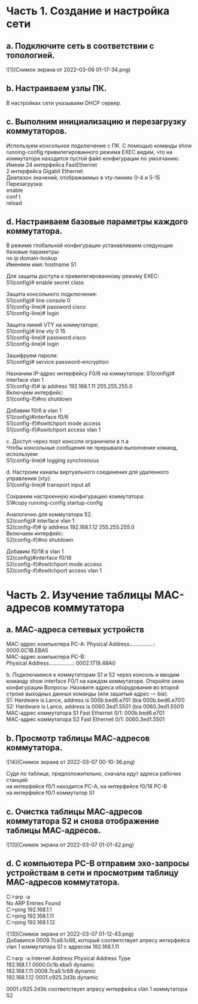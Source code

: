 # Часть 1. Создание и настройка сети  


## a. Подключите сеть в соответствии с топологией.  
  

![1](Снимок экрана от 2022-03-06 01-17-34.png)
  
## b. Настраиваем узлы ПК.    
В настройках сети указываем DHCP сервер.
## c. Выполним инициализацию и перезагрузку коммутаторов.  
Используем консольное подключение с ПК. С помощью команды show running-config привилегированного режима EXEC видим, что на коммутаторе находится пустой файл конфигурации по умолчанию.  
Имеем 24 интерфейса FastEthernet  
2 интерфейса Gigabit Ethernet  
Диапазон значений, отображаемых в vty-линиях 0-4 и 5-15  
Перезагрузка:  
enable  
conf t  
reload  
  
## d. Настраиваем базовые параметры каждого коммутатора.  

В режиме глобальной конфигурации устанавливаем следующие базовые параметры:    
no ip domain-lookup  
Именяем имя:  hostname S1  

Для защиты доступа к привилегированному режиму EXEC:   
S1(config)# enable secret class  
    
Защита консольного подключения:  
S1(config)# line console 0   
S1(config-line)# password cisco   
S1(config-line)# login  

Защита линий VTY на коммутаторе:  
S1(config)# line vty 0 15   
S1(config-line)# password cisco   
S1(config-line)# login  

Зашифруем пароли:  
S1(config)# service password-encryption    

Назначим IP-адрес интерфейсу F0/6 на коммутаторе: 
S1(config)# interface vlan 1   
S1(config-if)# ip address 192.168.1.11 255.255.255.0  
Включаем интерфейс:  
S1(config-if)#no shutdown  
  
Добавим f0/6 в vlan 1  
S1(config)#interface f0/6  
S1(config-if)#switchport mode access  
S1(config-if)#switchport access vlan 1  
  
c. Доступ через порт консоли ограничили в п.а  
Чтобы консольные сообщения не прерывали выполнение команд, используем:  
S1(config-line)# logging synchronous   


d. Настроим каналы виртуального соединения для удаленного управления (vty):  
S1(config-line)# transport input all
  
  
Сохраним настроенную конфигурацию коммутатора:  
S1#copy running-config startup-config 

Аналогично для коммутатора S2.    
S2(config)# interface vlan 1   
S2(config-if)# ip address 192.168.1.12 255.255.255.0  
Включаем интерфейс:  
S2(config-if)#no shutdown  
  
Добавим f0/18 в vlan 1  
S2(config)#interface f0/18  
S2(config-if)#switchport mode access  
S2(config-if)#switchport access vlan 1  

# Часть 2. Изучение таблицы МАС-адресов коммутатора  
## a. МАС-адреса сетевых устройств   
MAC-адрес компьютера PC-A: 
Physical Address................: 0000.0C1B.EBA5  
MAC-адрес компьютера PC-B:  
Physical Address................: 0002.1719.48A0  

b. Подключаемся к коммутаторам S1 и S2 через консоль и вводим команду show interface F0/1 на каждом коммутаторе.
Откройте окно конфигурации
Вопросы:
Назовите адреса оборудования во второй строке выходных данных команды (или зашитый адрес — bia).  
S1: Hardware is Lance, address is 000b.bed6.e701 (bia 000b.bed6.e701)  
S2: Hardware is Lance, address is 0060.3ed1.5501 (bia 0060.3ed1.5501)  
МАС-адрес коммутатора S1 Fast Ethernet 0/1: 000b.bed6.e701  
МАС-адрес коммутатора S2 Fast Ethernet 0/1: 0060.3ed1.5501  
  
## b. Просмотр таблицы МАС-адресов коммутатора.  
![14](Снимок экрана от 2022-03-07 00-10-36.png)  

Судя по таблице, предположительно, сначала идут адреса рабочих станций:  
на интерфейсе f0/1 находится PC-A, 
на интерфейсе f0/18 PC-B  
на интерфейсе f0/1 коммутатор S1  

## c. Очистка таблицы МАС-адресов коммутатора S2 и снова отображение таблицы МАС-адресов.  
  
![13](Снимок экрана от 2022-03-07 01-01-42.png)    

## d. С компьютера PC-B отправим эхо-запросы устройствам в сети и просмотрим таблицу МАС-адресов коммутатора.  
C:\>arp -a  
No ARP Entries Found  
C:\>ping 192.168.1.1  
C:\>ping 192.168.1.11  
C:\>ping 192.168.1.12  
  
![13](Снимок экрана от 2022-03-07 01-12-43.png)  
Добавился 0009.7ca9.1c68, который соответствует апресу интерфейса vlan 1 коммутатора S1 с адресом 192.168.1.11  
  
C:\>arp -a
  Internet Address      Physical Address      Type  
  192.168.1.1           0000.0c1b.eba5        dynamic  
  192.168.1.11          0009.7ca9.1c68        dynamic  
  192.168.1.12          0001.c925.2d3b        dynamic  
  
0001.c925.2d3b соответствует апресу интерфейса vlan 1 коммутатора S2  



